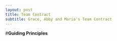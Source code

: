 ```yaml
---
layout: post
title: Team Contract
subtitle: Grace, Abby and Maria's Team Contract
---
```

#**Guiding Principles**
